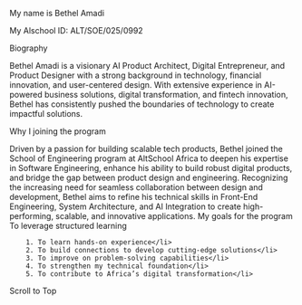 My name is Bethel Amadi

My Alschool ID: ALT/SOE/025/0992

Biography

Bethel Amadi is a visionary AI Product Architect, Digital Entrepreneur, and Product Designer with a strong background in technology, financial innovation, and user-centered design. With extensive experience in AI-powered business solutions, digital transformation, and fintech innovation, Bethel has consistently pushed the boundaries of technology to create impactful solutions.

Why I joining the program

Driven by a passion for building scalable tech products, Bethel joined the School of Engineering program at AltSchool Africa to deepen his expertise in Software Engineering, enhance his ability to build robust digital products, and bridge the gap between product design and engineering. Recognizing the increasing need for seamless collaboration between design and development, Bethel aims to refine his technical skills in Front-End Engineering, System Architecture, and AI Integration to create high-performing, scalable, and innovative applications.
My goals for the program
To leverage structured learning

   	    1. To learn hands-on experience</li>
        2. To build connections to develop cutting-edge solutions</li>
        3. To improve on problem-solving capabilities</li>
        4. To strengthen my technical foundation</li>
        5. To contribute to Africa’s digital transformation</li>
  
Scroll to Top
